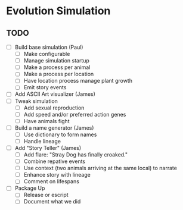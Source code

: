 # Evolution Simulation

## TODO

* [ ] Build base simulation (Paul)
    * [ ] Make configurable
    * [ ] Manage simulation startup
    * [ ] Make a process per animal
    * [ ] Make a process per location
    * [ ] Have location process manage plant growth
    * [ ] Emit story events
* [ ] Add ASCII Art visualizer (James)
* [ ] Tweak simulation
    * [ ] Add sexual reproduction
    * [ ] Add speed and/or preferred action genes
    * [ ] Have animals fight
* [ ] Build a name generator (James)
    * [ ] Use dictionary to form names
    * [ ] Handle lineage
* [ ] Add "Story Teller" (James)
    * [ ] Add flare:  "Stray Dog has finally croaked."
    * [ ] Combine repative events
    * [ ] Use context (two animals arriving at the same local) to narrate
    * [ ] Enhance story with lineage
    * [ ] Comment on lifespans
* [ ] Package Up
    * [ ] Release or escript
    * [ ] Document what we did
